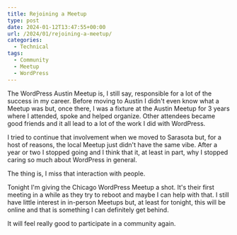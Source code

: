 ```yaml
---
title: Rejoining a Meetup
type: post
date: 2024-01-12T13:47:55+00:00
url: /2024/01/rejoining-a-meetup/
categories:
  - Technical
tags:
  - Community
  - Meetup
  - WordPress
---
```


The WordPress Austin Meetup is, I still say, responsible for a lot of the success in my career. Before moving to Austin I didn't even know what a Meetup was but, once there, I was a fixture at the Austin Meetup for 3 years where I attended, spoke and helped organize. Other attendees became good friends and it all lead to a lot of the work I did with WordPress.

I tried to continue that involvement when we moved to Sarasota but, for a host of reasons, the local Meetup just didn't have the same vibe. After a year or two I stopped going and I think that it, at least in part, why I stopped caring so much about WordPress in general.

The thing is, I miss that interaction with people.

Tonight I'm giving the Chicago WordPress Meetup a shot. It's their first meeting in a while as they try to reboot and maybe I can help with that. I still have little interest in in-person Meetups but, at least for tonight, this will be online and that is something I can definitely get behind.

It will feel really good to participate in a community again.